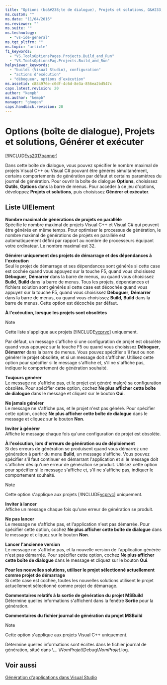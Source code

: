 ```yaml
---
title: "Options (bo&#238;te de dialogue), Projets et solutions, G&#233;n&#233;rer et ex&#233;cuter | Microsoft Docs"
ms.custom: ""
ms.date: "11/04/2016"
ms.reviewer: ""
ms.suite: ""
ms.technology: 
  - "vs-ide-general"
ms.tgt_pltfrm: ""
ms.topic: "article"
f1_keywords: 
  - "VS.ToolsOptionsPages.Projects.Build_and_Run"
  - "VS.ToolsOptionsPag.Projects.Build_and_Run"
helpviewer_keywords: 
  - "builds (Visual Studio), configuration"
  - "actions d'exécution"
  - "débogueur, options d’exécution"
ms.assetid: c884976e-c0df-4c6d-8e3a-856ea2bd547c
caps.latest.revision: 20
author: "kempb"
ms.author: "kempb"
manager: "ghogen"
caps.handback.revision: 20
---
```

# Options (bo&#238;te de dialogue), Projets et solutions, G&#233;n&#233;rer et ex&#233;cuter
[!INCLUDE[vs2017banner](../../code-quality/includes/vs2017banner.md)]

Dans cette boîte de dialogue, vous pouvez spécifier le nombre maximal de projets Visual C\+\+ ou Visual C\# pouvant être générés simultanément, certains comportements de génération par défaut et certains paramètres du journal de génération.  Pour ouvrir la boîte de dialogue **Options**, choisissez **Outils**, **Options** dans la barre de menus.  Pour accéder à ce jeu d'options, développez **Projets et solutions**, puis choisissez **Générer et exécuter**.  
  
## Liste UIElement  
 **Nombre maximal de générations de projets en parallèle**  
 Spécifie le nombre maximal de projets Visual C\+\+ et Visual C\# qui peuvent être générés en même temps.  Pour optimiser le processus de génération, le nombre maximal de générations de projets en parallèle est automatiquement défini par rapport au nombre de processeurs équipant votre ordinateur.  Le nombre maximal est 32.  
  
 **Générer uniquement des projets de démarrage et des dépendances à l'exécution**  
 Seul le projet de démarrage et ses dépendances sont générés si cette case est cochée quand vous appuyez sur la touche F5, quand vous choisissez **Déboguer**, **Démarrer** dans la barre de menus, ou quand vous choisissez **Build**, **Build** dans la barre de menus.  Tous les projets, dépendances et fichiers solution sont générés si cette case est décochée quand vous appuyez sur la touche F5, quand vous choisissez **Déboguer**, **Démarrer** dans la barre de menus, ou quand vous choisissez **Build**, **Build** dans la barre de menus.  Cette option est décochée par défaut.  
  
 **À l'exécution, lorsque les projets sont obsolètes**  
 > [!NOTE]
>  Cette liste s'applique aux projets [!INCLUDE[vcprvc](../../debugger/includes/vcprvc_md.md)] uniquement.  
  
 Par défaut, un message s'affiche si une configuration de projet est obsolète quand vous appuyez sur la touche F5 ou quand vous choisissez **Déboguer**, **Démarrer** dans la barre de menus.  Vous pouvez spécifier s'il faut ou non générer le projet obsolète, et si un message doit s'afficher.  Utilisez cette option pour spécifier si le message s'affiche et, s'il ne s'affiche pas, indiquer le comportement de génération souhaité.  
  
 **Toujours générer**  
 Le message ne s'affiche pas, et le projet est généré malgré sa configuration obsolète.  Pour spécifier cette option, cochez **Ne plus afficher cette boîte de dialogue** dans le message et cliquez sur le bouton **Oui**.  
  
 **Ne jamais générer**  
 Le message ne s'affiche pas, et le projet n'est pas généré.  Pour spécifier cette option, cochez **Ne plus afficher cette boîte de dialogue** dans le message et cliquez sur le bouton **Non**.  
  
 **Inviter à générer**  
 Affiche le message chaque fois qu'une configuration de projet est obsolète.  
  
 **À l'exécution, lors d'erreurs de génération ou de déploiement**  
 Si des erreurs de génération se produisent quand vous démarrez une génération à partir du menu **Build**, un message s'affiche.  Vous pouvez spécifier s'il faut continuer en démarrant l'application et si le message doit s'afficher dès qu'une erreur de génération se produit.  Utilisez cette option pour spécifier si le message s'affiche et, s'il ne s'affiche pas, indiquer le comportement souhaité.  
  
> [!NOTE]
>  Cette option s'applique aux projets [!INCLUDE[vcprvc](../../debugger/includes/vcprvc_md.md)] uniquement.  
  
 **Inviter à lancer**  
 Affiche un message chaque fois qu'une erreur de génération se produit.  
  
 **Ne pas lancer**  
 Le message ne s'affiche pas, et l'application n'est pas démarrée.  Pour spécifier cette option, cochez **Ne plus afficher cette boîte de dialogue** dans le message et cliquez sur le bouton **Non**.  
  
 **Lancer l'ancienne version**  
 Le message ne s'affiche pas, et la nouvelle version de l'application générée n'est pas démarrée.  Pour spécifier cette option, cochez **Ne plus afficher cette boîte de dialogue** dans le message et cliquez sur le bouton **Oui**.  
  
 **Pour les nouvelles solutions, utiliser le projet sélectionné actuellement comme projet de démarrage**  
 Si cette case est cochée, toutes les nouvelles solutions utilisent le projet actuellement sélectionné comme projet de démarrage.  
  
 **Commentaires relatifs à la sortie de génération du projet MSBuild**  
 Détermine quelles informations s'affichent dans la fenêtre **Sortie** pour la génération.  
  
 **Commentaires du fichier journal de génération du projet MSBuild**  
 > [!NOTE]
>  Cette option s'applique aux projets Visual C\+\+ uniquement.  
  
 Détermine quelles informations sont écrites dans le fichier journal de génération, situé dans \\...  \\*NomProjet*\\Debug\\*NomProjet*.log.  
  
## Voir aussi  
 [Génération d'applications dans Visual Studio](../../ide/compiling-and-building-in-visual-studio.md)